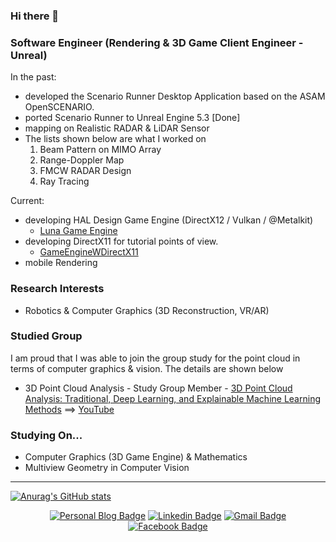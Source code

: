 ### Hi there 👋

### Software Engineer (Rendering & 3D Game Client Engineer - Unreal)
In the past:
- developed the Scenario Runner Desktop Application based on the ASAM OpenSCENARIO.
- ported Scenario Runner to Unreal Engine 5.3 [Done]
- mapping on Realistic RADAR & LiDAR Sensor
- The lists shown below are what I worked on
  1. Beam Pattern on MIMO Array
  2. Range-Doppler Map
  3. FMCW RADAR Design
  4. Ray Tracing

Current:
- developing HAL Design Game Engine (DirectX12 / Vulkan / @Metalkit)
  - [Luna Game Engine](https://github.com/sjang1594/LunaEngine)
- developing DirectX11 for tutorial points of view.
  - [GameEngineWDirectX11](https://github.com/sjang1594/GameEngineWDirectX11)
- mobile Rendering

### Research Interests
- Robotics & Computer Graphics (3D Reconstruction, VR/AR)

### Studied Group
I am proud that I was able to join the group study for the point cloud in terms of computer graphics & vision. The details are shown below
- 3D Point Cloud Analysis - Study Group Member - [3D Point Cloud Analysis: Traditional, Deep Learning, and Explainable Machine Learning Methods](https://www.amazon.com/3D-Point-Cloud-Analysis_-Traditional_-Deep-Learning_-and-Explainable-Machine-Learning-Methods/dp/3030891798) ==> [YouTube](https://www.youtube.com/watch?v=hgBlCaCIV10&list=PLubUquiqNQdN83-fPBzzViEEqohpdlwk2&index=5)

### Studying On...
- Computer Graphics (3D Game Engine) & Mathematics
- Multiview Geometry in Computer Vision
---

[![Anurag's GitHub stats](https://github-readme-stats.vercel.app/api?username=sjang1594)](https://github.com/sjang1594/github-readme-stats)

<div align=center>
  
[![Personal Blog Badge](http://img.shields.io/badge/-Tech%20blog-black?style=flat-square&logo=github&link=https://sjang1594.github.io/)](https://sjang1594.github.io/)
[![Linkedin Badge](https://img.shields.io/badge/-LinkedIn-blue?style=flat-square&logo=Linkedin&logoColor=white&link=https://https:www.linkedin.com/in/seungho-jang-41b3b9145/)](https://www.linkedin.com/in/seungho-jang-41b3b9145/) 
[![Gmail Badge](https://img.shields.io/badge/-Gmail-d14836?style=flat-square&logo=Gmail&logoColor=white&link=mailto:snugyun01@gmail.com)](mailto:sjang1594@gmail.com)
[![Facebook Badge](https://img.shields.io/badge/facebook-1877f2?style=flat-square&logo=facebook&logoColor=white&link=https://www.facebook.com/sjang1594)](https://www.facebook.com/sjang1594)

</div>
